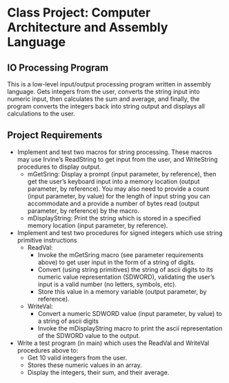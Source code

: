 # Class Project: Computer Architecture and Assembly Language
## IO Processing Program

This is a low-level input/output processing program written in assembly language. Gets integers from the user, converts the string input into numeric input, then calculates the sum and average, and finally, the program converts the integers back into string output and displays all calculations to the user. 

## Project Requirements
* Implement and test two macros for string processing. These macros may use Irvine’s ReadString to get input from the user, and WriteString procedures to display output.
    * mGetSring:  Display a prompt (input parameter, by reference), then get the user’s keyboard input into a memory location (output parameter, by reference). You may also need to provide a count (input parameter, by value) for the length of input string you can accommodate and a provide a number of bytes read (output parameter, by reference) by the macro.
    * mDisplayString:  Print the string which is stored in a specified memory location (input parameter, by reference).
* Implement and test two procedures for signed integers which use string primitive instructions
    * ReadVal: 
        * Invoke the mGetSring macro (see parameter requirements above) to get user input in the form of a string of digits.
        * Convert (using string primitives) the string of ascii digits to its numeric value representation (SDWORD), validating the user’s input is a valid number (no letters, symbols, etc).
        * Store this value in a memory variable (output parameter, by reference). 
    * WriteVal: 
        * Convert a numeric SDWORD value (input parameter, by value) to a string of ascii digits
        * Invoke the mDisplayString macro to print the ascii representation of the SDWORD value to the output.
* Write a test program (in main) which uses the ReadVal and WriteVal procedures above to:
    * Get 10 valid integers from the user.
    * Stores these numeric values in an array.
    * Display the integers, their sum, and their average.
